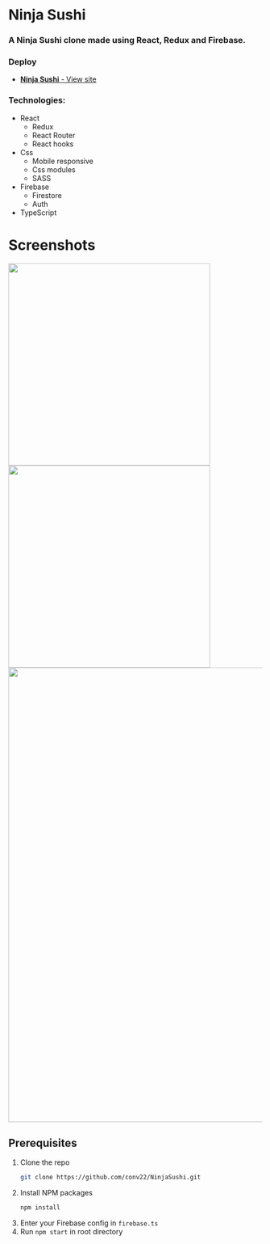 # Ninja Sushi

### A Ninja Sushi clone made using React, Redux and Firebase.

### Deploy 
* <a href="https://convninja.herokuapp.com/" target="_blank" rel="noreferrer noopener"><b>Ninja Sushi</b> - View site</a>

### Technologies:
* React
  - Redux
  - React Router
  - React hooks
* Css
  - Mobile responsive
  - Css modules
  - SASS
* Firebase
  - Firestore
  - Auth
* TypeScript

# Screenshots
 <img src="https://i.imgur.com/91nLQNU.png" width="400"/>
 <img src="https://i.imgur.com/xKOAGU9.png" width="400"/>
 <img src="https://i.imgur.com/jnoGvmg.png" width="900"/>

## Prerequisites
1. Clone the repo
   ```sh
   git clone https://github.com/conv22/NinjaSushi.git
   ```
2. Install NPM packages
   ```sh
   npm install
   ```
3. Enter your Firebase config in `firebase.ts`
4. Run `npm start` in root directory
